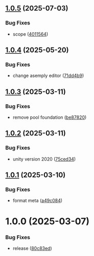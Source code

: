 ## [1.0.5](https://github.com/KhanhTQ-Organization/com.ktgame.foundation/compare/v1.0.4...v1.0.5) (2025-07-03)


### Bug Fixes

* scope ([4011564](https://github.com/KhanhTQ-Organization/com.ktgame.foundation/commit/401156432a70b46c85cfa921d1b7ff963229828d))

## [1.0.4](https://github.com/KhanhTQ-hub/com.ktgame.foundation/compare/v1.0.3...v1.0.4) (2025-05-20)


### Bug Fixes

* change asemply editor ([71dd4b9](https://github.com/KhanhTQ-hub/com.ktgame.foundation/commit/71dd4b9f1d2c0c81472d5985a2f9284b9f6475f9))

## [1.0.3](https://github.com/KhanhTQ-hub/com.ktgame.foundation/compare/v1.0.2...v1.0.3) (2025-03-11)


### Bug Fixes

* remove pool foundation ([be87820](https://github.com/KhanhTQ-hub/com.ktgame.foundation/commit/be878208a0b560c383c2ae63f4e2871eb9a8f267))

## [1.0.2](https://github.com/KhanhTQ-hub/com.ktgame.foundation/compare/v1.0.1...v1.0.2) (2025-03-11)


### Bug Fixes

* unity version 2020 ([75ced34](https://github.com/KhanhTQ-hub/com.ktgame.foundation/commit/75ced34881e98945cf5e62d5522ab9948b91f7be))

## [1.0.1](https://github.com/KhanhTQ-hub/com.ktgame.foundation/compare/v1.0.0...v1.0.1) (2025-03-10)


### Bug Fixes

* format meta ([a49c084](https://github.com/KhanhTQ-hub/com.ktgame.foundation/commit/a49c0845fa89d3938d06db4b86720f429965c366))

# 1.0.0 (2025-03-07)


### Bug Fixes

* release ([80c83ed](https://github.com/KhanhTQ-hub/com.ktgame.foundation/commit/80c83ed9115f9f29ae23d7fde716dab9374738a7))
